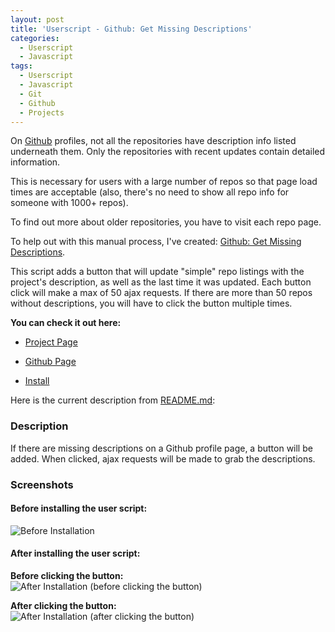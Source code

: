```yaml
---
layout: post
title: 'Userscript - Github: Get Missing Descriptions'
categories:
  - Userscript
  - Javascript
tags:
  - Userscript
  - Javascript
  - Git
  - Github
  - Projects
---
```


On [Github](https://github.com) profiles, not all the repositories
have description info listed underneath them. Only the repositories
with recent updates contain detailed information.

This is necessary for users with a large number of repos so that page
load times are acceptable (also, there's no need to show all repo info
for someone with 1000+ repos).

To find out more about older repositories, you have to visit each repo page.

To help out with this manual process, I've created:
[Github: Get Missing Descriptions](https://github.com/skratchdot/github-get-missing-descriptions.user.js/).

This script adds a button that will update "simple" repo listings with the
project's description, as well as the last time it was updated. Each button
click will make a max of 50 ajax requests. If there are more than 50 repos without
descriptions, you will have to click the button multiple times.

**You can check it out here:**

- [Project Page](https://www.skratchdot.com/projects/github-get-missing-descriptions.user.js/)

- [Github Page](https://github.com/skratchdot/github-get-missing-descriptions.user.js/)

- [Install](https://github.com/skratchdot/github-get-missing-descriptions.user.js/raw/master/github-get-missing-descriptions.user.js)

Here is the current description from [README.md](https://raw.github.com/skratchdot/github-get-missing-descriptions.user.js/master/README.md):

### Description

If there are missing descriptions on a Github profile page,
a button will be added. When clicked, ajax requests will be made
to grab the descriptions.

### Screenshots

#### Before installing the user script:

![Before Installation](https://github.com/skratchdot/github-get-missing-descriptions.user.js/raw/master/images/before.png)

#### After installing the user script:

**Before clicking the button:**  
![After Installation (before clicking the button)](https://github.com/skratchdot/github-get-missing-descriptions.user.js/raw/master/images/after1.png)

**After clicking the button:**  
![After Installation (after clicking the button)](https://github.com/skratchdot/github-get-missing-descriptions.user.js/raw/master/images/after2.png)
